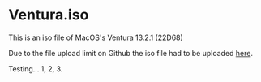 # Ventura.iso
This is an iso file of MacOS's Ventura 13.2.1 (22D68)


Due to the file upload limit on Github the iso file had to be uploaded [here](https://mega.nz/file/cTxhxRiD#Ng-IhXVpCwVSUQGkowsKEvF0e1XQoRsehKBZYhxT2ek).


Testing... 1, 2, 3.
